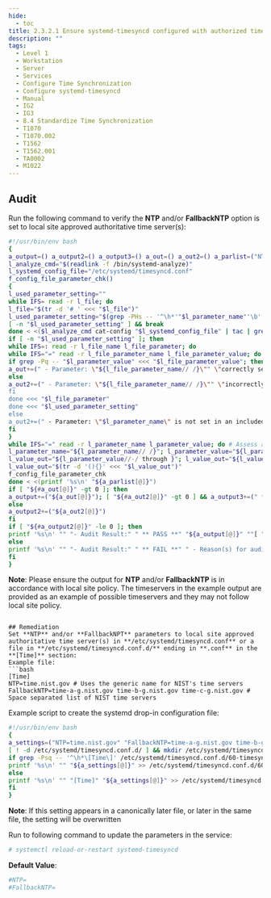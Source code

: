 ```yaml
---
hide:
  - toc
title: 2.3.2.1 Ensure systemd-timesyncd configured with authorized timeserver
description: ""
tags:
  - Level 1
  - Workstation
  - Server
  - Services
  - Configure Time Synchronization
  - Configure systemd-timesyncd
  - Manual
  - IG2
  - IG3
  - 8.4 Standardize Time Synchronization
  - T1070
  - T1070.002
  - T1562
  - T1562.001
  - TA0002
  - M1022
---
```


## Audit
Run the following command to verify the **NTP** and/or **FallbackNTP** option is set to local site approved authoritative time server(s):
```bash linenums="1"
#!/usr/bin/env bash
{
a_output=() a_output2=() a_output3=() a_out=() a_out2=() a_parlist=("NTP=[^#\n\r]+" "FallbackNTP=[^#\n\r]+")
l_analyze_cmd="$(readlink -f /bin/systemd-analyze)"
l_systemd_config_file="/etc/systemd/timesyncd.conf"
f_config_file_parameter_chk()
{
l_used_parameter_setting=""
while IFS= read -r l_file; do
l_file="$(tr -d '# ' <<< "$l_file")"
l_used_parameter_setting="$(grep -PHs -- '^\h*'"$l_parameter_name"'\b' "$l_file" | tail -n 1)"
[ -n "$l_used_parameter_setting" ] && break
done < <($l_analyze_cmd cat-config "$l_systemd_config_file" | tac | grep -Pio '^\h*#\h*\/[^#\n\r\h]+\.conf\b')
if [ -n "$l_used_parameter_setting" ]; then
while IFS=: read -r l_file_name l_file_parameter; do
while IFS="=" read -r l_file_parameter_name l_file_parameter_value; do
if grep -Pq -- "$l_parameter_value" <<< "$l_file_parameter_value"; then
a_out+=(" - Parameter: \"${l_file_parameter_name// /}\"" \"correctly set to: \"${l_file_parameter_value// /}\"" \"in the file:\"$l_file_name\"")
else
a_out2+=(" - Parameter: \"${l_file_parameter_name// /}\"" \"incorrectly set to: \"${l_file_parameter_value// /}\"" \"in the file:\"$l_file_name\"" \"Should be set to: \"$l_value_out\"")
fi
done <<< "$l_file_parameter"
done <<< "$l_used_parameter_setting"
else
a_out2+=(" - Parameter: \"$l_parameter_name\" is not set in an included file" \"*** Note: \"$l_parameter_name\" May be set in a file that's ignored by load procedure ***")
fi
}
while IFS="=" read -r l_parameter_name l_parameter_value; do # Assess and check parameters
l_parameter_name="${l_parameter_name// /}"; l_parameter_value="${l_parameter_value// /}"
l_value_out="${l_parameter_value//-/ through }"; l_value_out="${l_value_out//|/ or }"
l_value_out="$(tr -d '(){}' <<< "$l_value_out")"
f_config_file_parameter_chk
done < <(printf '%s\n' "${a_parlist[@]}")
if [ "${#a_out[@]}" -gt 0 ]; then
a_output+=("${a_out[@]}"); [ "${#a_out2[@]}" -gt 0 ] && a_output3+=(" ** INFO: **" "${a_out2[@]}")
else
a_output2+=("${a_out2[@]}")
fi
if [ "${#a_output2[@]}" -le 0 ]; then
printf '%s\n' "" "- Audit Result:" " ** PASS **" "${a_output[@]}" ""[ "${#a_output3[@]}" -gt 0 ] && printf '%s\n' "${a_output3[@]}"
else
printf '%s\n' "" "- Audit Result:" " ** FAIL **" " - Reason(s) for audit failure:" "${a_output2[@]}" [ "${#a_output[@]}" -gt 0 ] && printf '%s\n' "" "- Correctly set:" "${a_output[@]}" ""
fi
}
```

**Note**: Please ensure the output for **NTP** and/or **FallbackNTP** is in accordance with local site policy. The timeservers in the example output are provided as an example of possible timeservers and they may not follow local site policy.
```

## Remediation
Set **NTP** and/or **FallbackNPT** parameters to local site approved authoritative time server(s) in **/etc/systemd/timesyncd.conf** or a file in **/etc/systemd/timesyncd.conf.d/** ending in **.conf** in the **[Time]** section:
Example file:
```bash
[Time]
NTP=time.nist.gov # Uses the generic name for NIST's time servers
FallbackNTP=time-a-g.nist.gov time-b-g.nist.gov time-c-g.nist.gov # Space separated list of NIST time servers
```

Example script to create the systemd drop-in configuration file:
```bash linenums="1"
#!/usr/bin/env bash
{
a_settings=("NTP=time.nist.gov" "FallbackNTP=time-a-g.nist.gov time-b-g.nist.gov time-c-g.nist.gov")
[ ! -d /etc/systemd/timesyncd.conf.d/ ] && mkdir /etc/systemd/timesyncd.conf.d/
if grep -Psq -- '^\h*\[Time\]' /etc/systemd/timesyncd.conf.d/60-timesyncd.conf; then
printf '%s\n' "" "${a_settings[@]}" >> /etc/systemd/timesyncd.conf.d/60-timesyncd.conf
else
printf '%s\n' "" "[Time]" "${a_settings[@]}" >> /etc/systemd/timesyncd.conf.d/60-timesyncd.conf
fi
}
```

**Note**: If this setting appears in a canonically later file, or later in the same file, the setting will be overwritten

Run to following command to update the parameters in the service:
```bash
# systemctl reload-or-restart systemd-timesyncd
```

**Default Value**:
```bash
#NTP=
#FallbackNTP=
```
